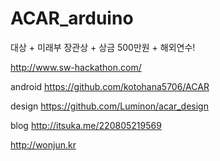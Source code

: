 # ACAR_arduino

대상 + 미래부 장관상 + 상금 500만원 + 해외연수!

http://www.sw-hackathon.com/

android https://github.com/kotohana5706/ACAR

design https://github.com/Luminon/acar_design

blog http://itsuka.me/220805219569


http://wonjun.kr
